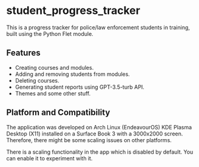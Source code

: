 # student_progress_tracker

This is a progress tracker for police/law enforcement students in training, built using the Python Flet module.

## Features

- Creating courses and modules.
- Adding and removing students from modules.
- Deleting courses.
- Generating student reports using GPT-3.5-turb API.
- Themes and some other stuff.

## Platform and Compatibility

The application was developed on Arch Linux (EndeavourOS) KDE Plasma Desktop (X11) installed on a Surface Book 3 with a 3000x2000 screen. Therefore, there might be some scaling issues on other platforms.

There is a scaling functionality in the app which is disabled by default. You can enable it to experiment with it.
